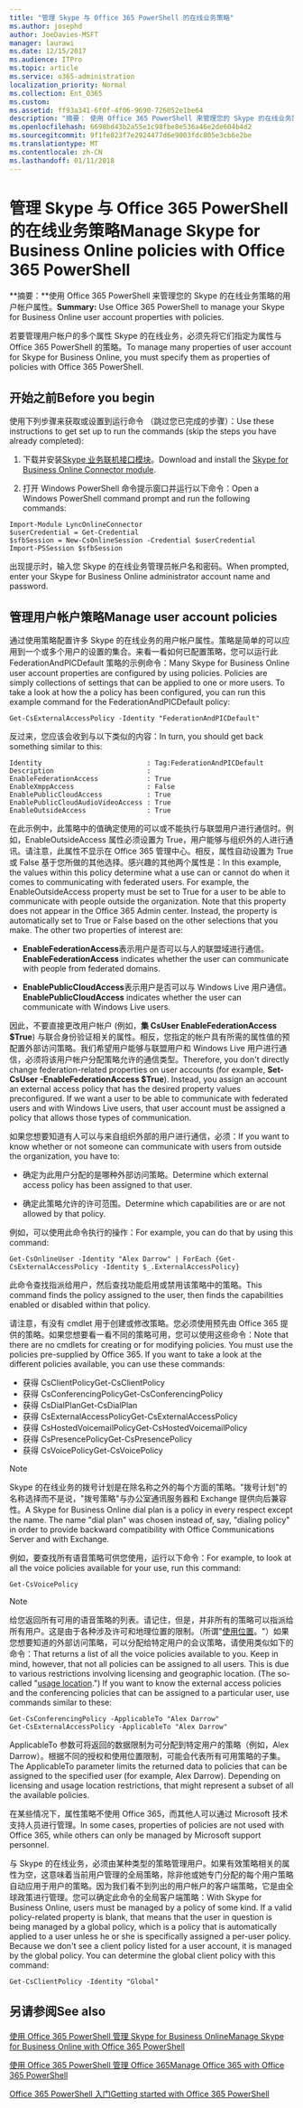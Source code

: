 ```yaml
---
title: "管理 Skype 与 Office 365 PowerShell 的在线业务策略"
ms.author: josephd
author: JoeDavies-MSFT
manager: laurawi
ms.date: 12/15/2017
ms.audience: ITPro
ms.topic: article
ms.service: o365-administration
localization_priority: Normal
ms.collection: Ent_O365
ms.custom: 
ms.assetid: ff93a341-6f0f-4f06-9690-726052e1be64
description: "摘要： 使用 Office 365 PowerShell 来管理您的 Skype 的在线业务策略的用户帐户属性。"
ms.openlocfilehash: 6698bd43b2a55e1c98fbe8e536a46e2de604b4d2
ms.sourcegitcommit: 9f1fe023f7e2924477d6e9003fdc805e3cb6e2be
ms.translationtype: MT
ms.contentlocale: zh-CN
ms.lasthandoff: 01/11/2018
---
```

# <a name="manage-skype-for-business-online-policies-with-office-365-powershell"></a><span data-ttu-id="b82cf-103">管理 Skype 与 Office 365 PowerShell 的在线业务策略</span><span class="sxs-lookup"><span data-stu-id="b82cf-103">Manage Skype for Business Online policies with Office 365 PowerShell</span></span>

 <span data-ttu-id="b82cf-104">**摘要：**使用 Office 365 PowerShell 来管理您的 Skype 的在线业务策略的用户帐户属性。</span><span class="sxs-lookup"><span data-stu-id="b82cf-104">**Summary:** Use Office 365 PowerShell to manage your Skype for Business Online user account properties with policies.</span></span>
  
<span data-ttu-id="b82cf-105">若要管理用户帐户的多个属性 Skype 的在线业务，必须先将它们指定为属性与 Office 365 PowerShell 的策略。</span><span class="sxs-lookup"><span data-stu-id="b82cf-105">To manage many properties of user account for Skype for Business Online, you must specify them as properties of policies with Office 365 PowerShell.</span></span>
  
## <a name="before-you-begin"></a><span data-ttu-id="b82cf-106">开始之前</span><span class="sxs-lookup"><span data-stu-id="b82cf-106">Before you begin</span></span>

<span data-ttu-id="b82cf-107">使用下列步骤来获取或设置到运行命令 （跳过您已完成的步骤）：</span><span class="sxs-lookup"><span data-stu-id="b82cf-107">Use these instructions to get set up to run the commands (skip the steps you have already completed):</span></span>
  
1. <span data-ttu-id="b82cf-108">下载并安装[Skype 业务联机接口模块](https://www.microsoft.com/en-us/download/details.aspx?id=39366)。</span><span class="sxs-lookup"><span data-stu-id="b82cf-108">Download and install the [Skype for Business Online Connector module](https://www.microsoft.com/en-us/download/details.aspx?id=39366).</span></span>
    
2. <span data-ttu-id="b82cf-109">打开 Windows PowerShell 命令提示窗口并运行以下命令：</span><span class="sxs-lookup"><span data-stu-id="b82cf-109">Open a Windows PowerShell command prompt and run the following commands:</span></span> 
    
```
Import-Module LyncOnlineConnector
$userCredential = Get-Credential
$sfbSession = New-CsOnlineSession -Credential $userCredential
Import-PSSession $sfbSession
  ```

<span data-ttu-id="b82cf-110">出现提示时，输入您 Skype 的在线业务管理员帐户名和密码。</span><span class="sxs-lookup"><span data-stu-id="b82cf-110">When prompted, enter your Skype for Business Online administrator account name and password.</span></span>
    
## <a name="manage-user-account-policies"></a><span data-ttu-id="b82cf-111">管理用户帐户策略</span><span class="sxs-lookup"><span data-stu-id="b82cf-111">Manage user account policies</span></span>

<span data-ttu-id="b82cf-p101">通过使用策略配置许多 Skype 的在线业务的用户帐户属性。策略是简单的可以应用到一个或多个用户的设置的集合。来看一看如何已配置策略，您可以运行此 FederationAndPICDefault 策略的示例命令：</span><span class="sxs-lookup"><span data-stu-id="b82cf-p101">Many Skype for Business Online user account properties are configured by using policies. Policies are simply collections of settings that can be applied to one or more users. To take a look at how the a policy has been configured, you can run this example command for the FederationAndPICDefault policy:</span></span>
  
```
Get-CsExternalAccessPolicy -Identity "FederationAndPICDefault"
```

<span data-ttu-id="b82cf-115">反过来，您应该会收到与以下类似的内容：</span><span class="sxs-lookup"><span data-stu-id="b82cf-115">In turn, you should get back something similar to this:</span></span>
  
```
Identity                          : Tag:FederationAndPICDefault
Description                       :
EnableFederationAccess            : True
EnableXmppAccess                  : False
EnablePublicCloudAccess           : True
EnablePublicCloudAudioVideoAccess : True
EnableOutsideAccess               : True
```

<span data-ttu-id="b82cf-p102">在此示例中，此策略中的值确定使用的可以或不能执行与联盟用户进行通信时。例如，EnableOutsideAccess 属性必须设置为 True，用户能够与组织外的人进行通讯。请注意，此属性不显示在 Office 365 管理中心。相反，属性自动设置为 True 或 False 基于您所做的其他选择。感兴趣的其他两个属性是：</span><span class="sxs-lookup"><span data-stu-id="b82cf-p102">In this example, the values within this policy determine what a use can or cannot do when it comes to communicating with federated users. For example, the EnableOutsideAccess property must be set to True for a user to be able to communicate with people outside the organization. Note that this property does not appear in the Office 365 Admin center. Instead, the property is automatically set to True or False based on the other selections that you make. The other two properties of interest are:</span></span>
  
- <span data-ttu-id="b82cf-121">**EnableFederationAccess**表示用户是否可以与人的联盟域进行通信。</span><span class="sxs-lookup"><span data-stu-id="b82cf-121">**EnableFederationAccess** indicates whether the user can communicate with people from federated domains.</span></span>
    
- <span data-ttu-id="b82cf-122">**EnablePublicCloudAccess**表示用户是否可以与 Windows Live 用户通信。</span><span class="sxs-lookup"><span data-stu-id="b82cf-122">**EnablePublicCloudAccess** indicates whether the user can communicate with Windows Live users.</span></span>
    
<span data-ttu-id="b82cf-p103">因此，不要直接更改用户帐户 (例如，**集 CsUser EnableFederationAccess $True**) 与联合身份验证相关的属性。相反，您指定的帐户具有所需的属性值的预配置外部访问策略。我们希望用户能够与联盟用户和 Windows Live 用户进行通信，必须将该用户帐户分配策略允许的通信类型。</span><span class="sxs-lookup"><span data-stu-id="b82cf-p103">Therefore, you don't directly change federation-related properties on user accounts (for example, **Set-CsUser -EnableFederationAccess $True**). Instead, you assign an account an external access policy that has the desired property values preconfigured. If we want a user to be able to communicate with federated users and with Windows Live users, that user account must be assigned a policy that allows those types of communication.</span></span>
  
<span data-ttu-id="b82cf-126">如果您想要知道有人可以与来自组织外部的用户进行通信，必须：</span><span class="sxs-lookup"><span data-stu-id="b82cf-126">If you want to know whether or not someone can communicate with users from outside the organization, you have to:</span></span>
  
- <span data-ttu-id="b82cf-127">确定为此用户分配的是哪种外部访问策略。</span><span class="sxs-lookup"><span data-stu-id="b82cf-127">Determine which external access policy has been assigned to that user.</span></span>
    
- <span data-ttu-id="b82cf-128">确定此策略允许的许可范围。</span><span class="sxs-lookup"><span data-stu-id="b82cf-128">Determine which capabilities are or are not allowed by that policy.</span></span>
    
<span data-ttu-id="b82cf-129">例如，可以使用此命令执行的操作：</span><span class="sxs-lookup"><span data-stu-id="b82cf-129">For example, you can do that by using this command:</span></span>
  
```
Get-CsOnlineUser -Identity "Alex Darrow" | ForEach {Get-CsExternalAccessPolicy -Identity $_.ExternalAccessPolicy}
```

<span data-ttu-id="b82cf-130">此命令查找指派给用户，然后查找功能启用或禁用该策略中的策略。</span><span class="sxs-lookup"><span data-stu-id="b82cf-130">This command finds the policy assigned to the user, then finds the capabilities enabled or disabled within that policy.</span></span>
  
<span data-ttu-id="b82cf-p104">请注意，有没有 cmdlet 用于创建或修改策略。您必须使用预先由 Office 365 提供的策略。如果您想要看一看不同的策略可用，您可以使用这些命令：</span><span class="sxs-lookup"><span data-stu-id="b82cf-p104">Note that there are no cmdlets for creating or for modifying policies. You must use the policies pre-supplied by Office 365. If you want to take a look at the different policies available, you can use these commands:</span></span>
  
- <span data-ttu-id="b82cf-134">获得 CsClientPolicy</span><span class="sxs-lookup"><span data-stu-id="b82cf-134">Get-CsClientPolicy</span></span>       
- <span data-ttu-id="b82cf-135">获得 CsConferencingPolicy</span><span class="sxs-lookup"><span data-stu-id="b82cf-135">Get-CsConferencingPolicy</span></span>        
- <span data-ttu-id="b82cf-136">获得 CsDialPlan</span><span class="sxs-lookup"><span data-stu-id="b82cf-136">Get-CsDialPlan</span></span>            
- <span data-ttu-id="b82cf-137">获得 CsExternalAccessPolicy</span><span class="sxs-lookup"><span data-stu-id="b82cf-137">Get-CsExternalAccessPolicy</span></span>                         
- <span data-ttu-id="b82cf-138">获得 CsHostedVoicemailPolicy</span><span class="sxs-lookup"><span data-stu-id="b82cf-138">Get-CsHostedVoicemailPolicy</span></span>                        
- <span data-ttu-id="b82cf-139">获得 CsPresencePolicy</span><span class="sxs-lookup"><span data-stu-id="b82cf-139">Get-CsPresencePolicy</span></span>                               
- <span data-ttu-id="b82cf-140">获得 CsVoicePolicy</span><span class="sxs-lookup"><span data-stu-id="b82cf-140">Get-CsVoicePolicy</span></span>                                  

> [!NOTE]
> <span data-ttu-id="b82cf-p105">Skype 的在线业务的拨号计划是在除名称之外的每个方面的策略。"拨号计划"的名称选择而不是说，"拨号策略"与办公室通讯服务器和 Exchange 提供向后兼容性。</span><span class="sxs-lookup"><span data-stu-id="b82cf-p105">A Skype for Business Online dial plan is a policy in every respect except the name. The name "dial plan" was chosen instead of, say, "dialing policy" in order to provide backward compatibility with Office Communications Server and with Exchange.</span></span> 
  
<span data-ttu-id="b82cf-143">例如，要查找所有语音策略可供您使用，运行以下命令：</span><span class="sxs-lookup"><span data-stu-id="b82cf-143">For example, to look at all the voice policies available for your use, run this command:</span></span>
  
```
Get-CsVoicePolicy
```

> [!NOTE]
> <span data-ttu-id="b82cf-p106">给您返回所有可用的语音策略的列表。请记住，但是，并非所有的策略可以指派给所有用户。这是由于各种涉及许可和地理位置的限制。（所谓"[使用位置](https://msdn.microsoft.com/en-us/library/azure/dn194136.aspx)。"）如果您想要知道的外部访问策略，可以分配给特定用户的会议策略，请使用类似如下的命令：</span><span class="sxs-lookup"><span data-stu-id="b82cf-p106">That returns a list of all the voice policies available to you. Keep in mind, however, that not all policies can be assigned to all users. This is due to various restrictions involving licensing and geographic location. (The so-called "[usage location](https://msdn.microsoft.com/en-us/library/azure/dn194136.aspx).") If you want to know the external access policies and the conferencing policies that can be assigned to a particular user, use commands similar to these:</span></span> 

```
Get-CsConferencingPolicy -ApplicableTo "Alex Darrow"
Get-CsExternalAccessPolicy -ApplicableTo "Alex Darrow"
```

<span data-ttu-id="b82cf-p107">ApplicableTo 参数可将返回的数据限制为可分配到特定用户的策略（例如，Alex Darrow）。根据不同的授权和使用位置限制，可能会代表所有可用策略的子集。</span><span class="sxs-lookup"><span data-stu-id="b82cf-p107">The ApplicableTo parameter limits the returned data to policies that can be assigned to the specified user (for example, Alex Darrow). Depending on licensing and usage location restrictions, that might represent a subset of all the available policies.</span></span> 
  
<span data-ttu-id="b82cf-150">在某些情况下，属性策略不使用 Office 365，而其他人可以通过 Microsoft 技术支持人员进行管理。</span><span class="sxs-lookup"><span data-stu-id="b82cf-150">In some cases, properties of policies are not used with Office 365, while others can only be managed by Microsoft support personnel.</span></span> 
  
<span data-ttu-id="b82cf-p108">与 Skype 的在线业务，必须由某种类型的策略管理用户。如果有效策略相关的属性为空，这意味着当前用户管理的全局策略，除非他或她专门分配的每个用户策略自动应用于用户的策略。因为我们看不到列出的用户帐户的客户端策略，它是由全球政策进行管理。您可以确定此命令的全局客户端策略：</span><span class="sxs-lookup"><span data-stu-id="b82cf-p108">With Skype for Business Online, users must be managed by a policy of some kind. If a valid policy-related property is blank, that means that the user in question is being managed by a global policy, which is a policy that is automatically applied to a user unless he or she is specifically assigned a per-user policy. Because we don't see a client policy listed for a user account, it is managed by the global policy. You can determine the global client policy with this command:</span></span>
  
```
Get-CsClientPolicy -Identity "Global"
```

## <a name="see-also"></a><span data-ttu-id="b82cf-155">另请参阅</span><span class="sxs-lookup"><span data-stu-id="b82cf-155">See also</span></span>

#### 

[<span data-ttu-id="b82cf-156">使用 Office 365 PowerShell 管理 Skype for Business Online</span><span class="sxs-lookup"><span data-stu-id="b82cf-156">Manage Skype for Business Online with Office 365 PowerShell</span></span>](manage-skype-for-business-online-with-office-365-powershell.md)
  
[<span data-ttu-id="b82cf-157">使用 Office 365 PowerShell 管理 Office 365</span><span class="sxs-lookup"><span data-stu-id="b82cf-157">Manage Office 365 with Office 365 PowerShell</span></span>](manage-office-365-with-office-365-powershell.md)
  
[<span data-ttu-id="b82cf-158">Office 365 PowerShell 入门</span><span class="sxs-lookup"><span data-stu-id="b82cf-158">Getting started with Office 365 PowerShell</span></span>](getting-started-with-office-365-powershell.md)


